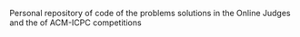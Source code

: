 Personal repository of code of the  problems solutions in the Online Judges and the of  ACM-ICPC competitions
